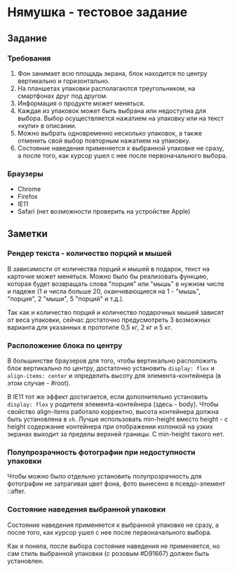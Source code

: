 # Нямушка - тестовое задание

## Задание

### Требования

1. Фон занимает всю площадь экрана, блок находится по центру вертикально и
   горизонтально.
2. На планшетах упаковки располагаются треугольником, на смартфонах друг под
   другом.
3. Информация о продукте может меняться.
4. Каждая из упаковок может быть выбрана или недоступна для выбора. Выбор
   осуществляется нажатием на упаковку или на текст «купи» в описании.
5. Можно выбрать одновременно несколько упаковок, а также отменить свой
   выбор повторным нажатием на упаковку.
6. Состояние наведения применяется к выбранной упаковке не сразу, а после того,
   как курсор ушел с нее после первоначального выбора.

### Браузеры

-   Chrome
-   Firefox
-   IE11
-   Safari (нет возможности проверить на устройстве Apple)

## Заметки

### Рендер текста - количество порций и мышей

В зависимости от количества порций и мышей в подарок, текст на карточке может меняться. Можно было бы реализовать функцию, которая будет возвращать слова "порция" или "мышь" в нужном числе и падеже (1 и числа больше 20, оканчивающиеся на 1 - "мышь", "порция", 2 "мыши", 5 "порций" и т.д.).

Так как и количество порций и количество подарочных мышей зависят от веса упаковки, сейчас достаточно предусмотреть 3 возможных варианта для указанных в прототипе 0,5 кг, 2 кг и 5 кг.

### Расположение блока по центру

В большинстве браузеров для того, чтобы вертикально расположить блок вертикально по центру, достаточно установить `display: flex` и `align-items: center` и определить высоту для элемента-контейнера (в этом случае - #root).

В IE11 тот же эффект достигается, если дополнительно установить `display: flex` у родителя элемента-контейнера (здесь - body). Чтобы свойство align-items работало корректно, высота контейнера должна быть установлена в `vh`. Лучше использовать min-height вместо height - с height содержание контейнера при отображении колонкой на узких экранах выходит за пределы верхней границы. С min-height такого нет.

### Полупрозрачность фотографии при недоступности упаковки

Чтобы можно было отдельно установить полупрозрачность для фотографии не затрагивая цвет фона, фото вынесено в псевдо-элемент ::after.

### Состояние наведения выбранной упаковки

Состояние наведения применяется к выбранной упаковке не сразу, а после того, как курсор ушел с нее после первоначального выбора.

Как я поняла, после выбора состояние наведения не применяется, но сам стиль выбранной упаковки (с розовым #D91667) должен быть установлен.
